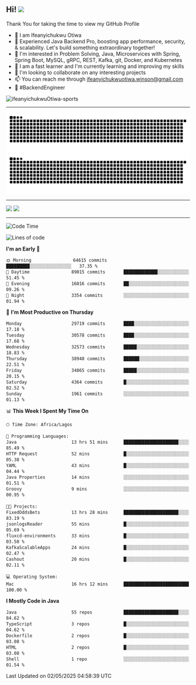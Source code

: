 <!-- BLOG-POST-LIST:START --><!-- BLOG-POST-LIST:END -->

## Hi! <img src="https://media.giphy.com/media/hvRJCLFzcasrR4ia7z/giphy.gif" width="4%"> 

Thank You for taking the time to view my GitHub Profile

- 👋 I am Ifeanyichukwu Otiwa
- 🚀 Experienced Java Backend Pro, boosting app performance, security, & scalability. Let's build something extraordinary together!
- 👀 I'm interested in Problem Solving, Java, Microservices with Spring, Spring Boot, MySQL, gRPC, REST, Kafka, git, Docker, and Kubernetes
- 🌱 I am a fast learner and I'm currently learning and improving my skills
- 💞️ I'm looking to collaborate on any interesting projects
- 📫 You can reach me through ifeanyichukwuotiwa.winson@gmail.com
- 🚀 #BackendEngineer

<p align="left" marginTop="10px"> <img src="https://komarev.com/ghpvc/?username=ifeanyichukwuOtiwa-sports&label=Profile%20views&color=0e75b6&style=for-the-badge" alt="ifeanyichukwuOtiwa-sports" /> </p>

***

<!--🐍📈SNAKEGRAPH / 🌐WEBSITE: https://github.com/Platane/snk -->
![github contribution grid snake animation](https://raw.githubusercontent.com/ifeanyichukwuOtiwa-sports/ifeanyichukwuOtiwa-sports/output/github-contribution-grid-snake-dark.svg#gh-dark-mode-only)![github contribution grid snake animation](https://raw.githubusercontent.com/ifeanyichukwuOtiwa-sports/ifeanyichukwuOtiwa-sports/output/github-contribution-grid-snake.svg#gh-light-mode-only)

***

<p float="left">
  <img float="left" src="https://github-readme-stats.vercel.app/api?username=ifeanyichukwuOtiwa-sports&count_private=true&include_all_commits=true&theme=react&show_icons=true" />
  <img float="right" src="https://github-readme-stats.vercel.app/api/top-langs/?username=ifeanyichukwuOtiwa-sports&layout=compact&show_icons=true&theme=react" /> 
</p>

***



<!--START_SECTION:waka-->
![Code Time](http://img.shields.io/badge/Code%20Time-3%2C649%20hrs%2055%20mins-blue)

![Lines of code](https://img.shields.io/badge/From%20Hello%20World%20I%27ve%20Written-48.1%20million%20lines%20of%20code-blue)

**I'm an Early 🐤** 

```text
🌞 Morning                64615 commits       █████████░░░░░░░░░░░░░░░░   37.35 % 
🌆 Daytime                89015 commits       █████████████░░░░░░░░░░░░   51.45 % 
🌃 Evening                16016 commits       ██░░░░░░░░░░░░░░░░░░░░░░░   09.26 % 
🌙 Night                  3354 commits        ░░░░░░░░░░░░░░░░░░░░░░░░░   01.94 % 
```
📅 **I'm Most Productive on Thursday** 

```text
Monday                   29719 commits       ████░░░░░░░░░░░░░░░░░░░░░   17.18 % 
Tuesday                  30578 commits       ████░░░░░░░░░░░░░░░░░░░░░   17.68 % 
Wednesday                32573 commits       █████░░░░░░░░░░░░░░░░░░░░   18.83 % 
Thursday                 38940 commits       ██████░░░░░░░░░░░░░░░░░░░   22.51 % 
Friday                   34865 commits       █████░░░░░░░░░░░░░░░░░░░░   20.15 % 
Saturday                 4364 commits        █░░░░░░░░░░░░░░░░░░░░░░░░   02.52 % 
Sunday                   1961 commits        ░░░░░░░░░░░░░░░░░░░░░░░░░   01.13 % 
```


📊 **This Week I Spent My Time On** 

```text
🕑︎ Time Zone: Africa/Lagos

💬 Programming Languages: 
Java                     13 hrs 51 mins      █████████████████████░░░░   85.49 % 
HTTP Request             52 mins             █░░░░░░░░░░░░░░░░░░░░░░░░   05.38 % 
YAML                     43 mins             █░░░░░░░░░░░░░░░░░░░░░░░░   04.44 % 
Java Properties          14 mins             ░░░░░░░░░░░░░░░░░░░░░░░░░   01.51 % 
Groovy                   9 mins              ░░░░░░░░░░░░░░░░░░░░░░░░░   00.95 % 

🐱‍💻 Projects: 
FixedOddsBets            13 hrs 28 mins      █████████████████████░░░░   83.19 % 
jsonlogsReader           55 mins             █░░░░░░░░░░░░░░░░░░░░░░░░   05.69 % 
fluxcd-environments      33 mins             █░░░░░░░░░░░░░░░░░░░░░░░░   03.50 % 
KafkaScalableApps        24 mins             █░░░░░░░░░░░░░░░░░░░░░░░░   02.47 % 
Cashout                  20 mins             █░░░░░░░░░░░░░░░░░░░░░░░░   02.11 % 

💻 Operating System: 
Mac                      16 hrs 12 mins      █████████████████████████   100.00 % 
```

**I Mostly Code in Java** 

```text
Java                     55 repos            █████████████████████░░░░   84.62 % 
TypeScript               3 repos             █░░░░░░░░░░░░░░░░░░░░░░░░   04.62 % 
Dockerfile               2 repos             █░░░░░░░░░░░░░░░░░░░░░░░░   03.08 % 
HTML                     2 repos             █░░░░░░░░░░░░░░░░░░░░░░░░   03.08 % 
Shell                    1 repo              ░░░░░░░░░░░░░░░░░░░░░░░░░   01.54 % 
```




 Last Updated on 02/05/2025 04:58:39 UTC
<!--END_SECTION:waka-->

<!--
<p align="center">
![trophy](https://github-profile-trophy.vercel.app/?username=ifeanyichukwuOtiwa-sports&theme=onedark) (https://github.com/ryo-ma/github-profile-trophy)
</p>
-->

<!---
ifeanyi-otiwa/ifeanyi-otiwa is a ✨ special ✨ repository because its `README.md` (this file) appears on your GitHub profile.
You can click the Preview link to take a look at your changes.
--->
